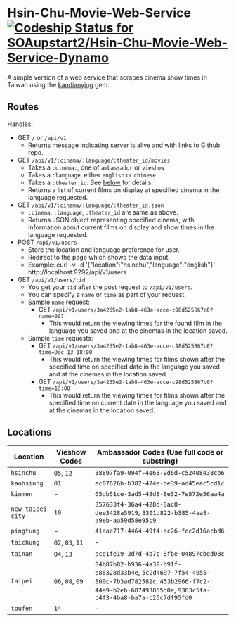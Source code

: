 # Hsin-Chu-Movie-Web-Service [ ![Codeship Status for SOAupstart2/Hsin-Chu-Movie-Web-Service-Dynamo](https://codeship.com/projects/55707910-82eb-0133-c213-7676354306ac/status?branch=master)](https://codeship.com/projects/121690)
A simple version of a web service that scrapes cinema show times in Taiwan using the [kandianying](https://github.com/SOAupstart2/Hsinchu_Movie) gem.

## Routes

Handles:
- GET `/` or `/api/v1`
  - Returns message indicating server is alive and with links to Github repo.
- GET `/api/v1/:cinema/:language/:theater_id/movies`
  - Takes a `:cinema:`, one of `ambassador` or `vieshow`
  - Takes a `:language`, either `english` or `chinese`
  - Takes a `:theater_id`: See [below](#locations) for details.
  - Returns a list of current films on display at specified cinema in the language requested.
- GET `/api/v1/:cinema/:language/:theater_id.json`
  - `:cinema`, `:language`, `:theater_id` are same as above.
  - Returns JSON object representing specified cinema, with information about current films on display and show times in the language requested.
- POST `/api/v1/users`
  - Store the location and language preference for user.
  - Redirect to the page which shows the data input.
  - Example: curl -v -d '{"location":"hsinchu","language":"english"}' http://localhost:9292/api/v1/users
- GET `/api/v1/users/:id`
  - You get your `:id` after the post request to `/api/v1/users`.
  - You can specify a `name` or `time` as part of your request.
  - Sample `name` request:
    - GET `/api/v1/users/3a4265e2-1ab8-463e-acce-c98d525867c0?name=007`
      - This would return the viewing times for the found film in the language you saved and at the cinemas in the location saved.
  - Sample `time` requests:
    - GET `/api/v1/users/3a4265e2-1ab8-463e-acce-c98d525867c0?time=Dec 13 18:00`
      - This would return the viewing times for films shown after the specified time on specified date in the language you saved and at the cinemas in the location saved.
    - GET `/api/v1/users/3a4265e2-1ab8-463e-acce-c98d525867c0?time=18:00`
      - This would return the viewing times for films shown after the specified time on current date in the language you saved and at the cinemas in the location saved.

## Locations

Location          | Vieshow Codes    | Ambassador Codes (Use full code or substring)
----------------- | ---------------- | ----------------------------------------------
`hsinchu`         | `05`, `12`       | `38897fa9-094f-4e63-9d6d-c52408438cb6`
`kaohsiung`       | `01`             | `ec07626b-b382-474e-be39-ad45eac5cd1c`
`kinmen`          | -                | `65db51ce-3ad5-48d8-8e32-7e872e56aa4a`
`new taipei city` | `10`             | `357633f4-36a4-428d-8ac8-dee3428a5919`, `3301d822-b385-4aa8-a9eb-aa59d58e95c9`
`pingtung`        | -                | `41aae717-4464-49f4-ac26-fec2d16acbd6`
`taichung`        | `02`, `03`, `11` | -
`tainan`          | `04`, `13`       | `ace1fe19-3d7d-4b7c-8fbe-04897cbed08c`
`taipei`          | `06`, `08`, `09` | `84b87b82-b936-4a39-b91f-e88328d33b4e`, `5c2d4697-7f54-4955-800c-7b3ad782582c`, `453b2966-f7c2-44a9-b2eb-687493855d0e`, `9383c5fa-b4f3-4ba8-ba7a-c25c7df95fd0`
`toufen`          | `14`             | -
